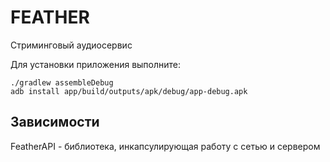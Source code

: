 # FEATHER

Стриминговый аудиосервис

Для установки приложения выполните:
```
./gradlew assembleDebug
adb install app/build/outputs/apk/debug/app-debug.apk
```

## Зависимости
FeatherAPI - библиотека, инкапсулирующая работу с сетью и сервером